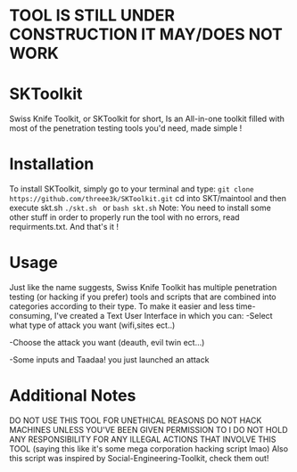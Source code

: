# TOOL IS STILL UNDER CONSTRUCTION IT MAY/DOES NOT WORK

# SKToolkit
Swiss Knife Toolkit, or SKToolkit for short, Is an All-in-one toolkit filled with most of the penetration testing tools you'd need, made simple !

# Installation
To install SKToolkit, simply go to your terminal and type:
``` git clone https://github.com/threee3k/SKToolkit.git ```
cd into SKT/maintool and then execute skt.sh
```./skt.sh ``` or ``` bash skt.sh ```
Note: You need to install some other stuff in order to properly run the tool with no errors, read requirments.txt.
And that's it !

# Usage
Just like the name suggests, Swiss Knife Toolkit has multiple penetration testing (or hacking if you prefer) tools and scripts that are combined into categories according to their type.
To make it easier and less time-consuming, I've created a Text User Interface in which you can:
-Select what type of attack you want (wifi,sites ect..)

-Choose the attack you want (deauth, evil twin ect...)

-Some inputs and Taadaa! you just launched an attack

# Additional Notes
DO NOT USE THIS TOOL FOR UNETHICAL REASONS
DO NOT HACK MACHINES UNLESS YOU'VE BEEN GIVEN PERMISSION TO
I DO NOT HOLD ANY RESPONSIBILITY FOR ANY ILLEGAL ACTIONS THAT INVOLVE THIS TOOL
(saying this like it's some mega corporation hacking script lmao)
Also this script was inspired by Social-Engineering-Toolkit, check them out!
